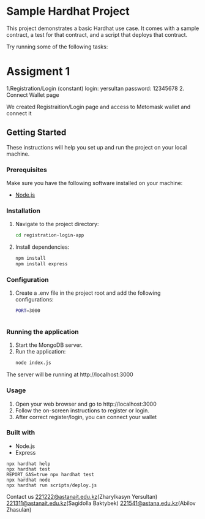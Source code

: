 # Sample Hardhat Project

This project demonstrates a basic Hardhat use case. It comes with a sample contract, a test for that contract, and a script that deploys that contract.

Try running some of the following tasks:

# Assigment 1
1.Registration/Login (constant)
login: yersultan
password: 12345678
2. Connect Wallet page

We created Registraition/Login page and access to Metomask wallet and connect it

## Getting Started

These instructions will help you set up and run the project on your local machine.

### Prerequisites

Make sure you have the following software installed on your machine:

- [Node.js](https://nodejs.org/)

### Installation

1. Navigate to the project directory:

   ```bash
   cd registration-login-app

2. Install dependencies:

   ```bash
   npm install
   npm install express


### Configuration
1. Create a .env file in the project root and add the following configurations:
   ```bash
   PORT=3000



### Running the application
1. Start the MongoDB server.
2. Run the application:
   ```bash
   node index.js
The server will be running at http://localhost:3000

### Usage
1. Open your web browser and go to http://localhost:3000
2. Follow the on-screen instructions to register or login.
3. After correct register/login, you can connect your wallet


### Built with
- Node.js
- Express

```shell
npx hardhat help
npx hardhat test
REPORT_GAS=true npx hardhat test
npx hardhat node
npx hardhat run scripts/deploy.js
```

Contact us
221222@astanait.edu.kz(Zharylkasyn Yersultan)
221311@astanait.edu.kz(Sagidolla Baktybek)
221541@astana.edu.kz(Abilov Zhasulan)

